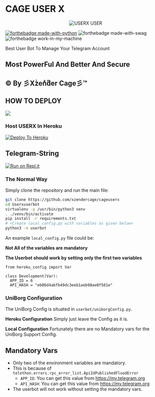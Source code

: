 # CAGE USER X

<p align="center">
<img src="https://telegra.ph/file/2c62695e201c3efe17289.jpg" alt="USERX USER">


[![forthebadge made-with-python](http://ForTheBadge.com/images/badges/made-with-python.svg)](https://www.python.org/)
![forthebadge made-with-swag](https://forthebadge.com/images/badges/built-with-swag.svg)
![forthebadge work-in-my-machine](https://forthebadge.com/images/badges/works-on-my-machine.svg)



Best User Bot To Manage Your Telegram Account 
## Most PowerFul And Better And Secure

## © By 彡Xzͥenͣdͫer Cage彡™

## HOW TO DEPLOY 

<a href="https://youtu.be/xfHcm_e92eQ"><img src="https://img.shields.io/badge/How%20To-Deploy-red.svg?logo=Youtube"></a>


### Host USERX In Heroku

[![Deploy To Heroku](https://www.herokucdn.com/deploy/button.svg)](https://heroku.com/deploy?template=https://github.com/xzendercage/cageuserx)

## Telegram-String

[![Run on Repl.it](https://repl.it/badge/github/CAGEGANG/USERX)](https://cagestring.xzendercage.repl.run/)


### The Normal Way

Simply clone the repository and run the main file:
```sh
git clone https://github.com/xzendercage/cageuserx
cd Userxuserbot
virtualenv -p /usr/bin/python3 venv
. ./venv/bin/activate
pip install -r requirements.txt
# <Create local_config.py with variables as given below>
python3 -m userbot
```

An example `local_config.py` file could be:

**Not All of the variables are mandatory**

__The Userbot should work by setting only the first two variables__

```python3
from heroku_config import Var

class Development(Var):
  APP_ID = 6
  API_HASH = "eb06d4abfb49dc3eeb1aeb98ae0f581e"
```


### UniBorg Configuration


The UniBorg Config is situated in `userbot/uniborgConfig.py`.

**Heroku Configuration**
Simply just leave the Config as it is.

**Local Configuration**
Fortunately there are no Mandatory vars for the UniBorg Support Config.

## Mandatory Vars

- Only two of the environment variables are mandatory.
- This is because of `telethon.errors.rpc_error_list.ApiIdPublishedFloodError`
    - `APP_ID`:   You can get this value from https://my.telegram.org
    - `API_HASH`:   You can get this value from https://my.telegram.org
- The userbot will not work without setting the mandatory vars.

